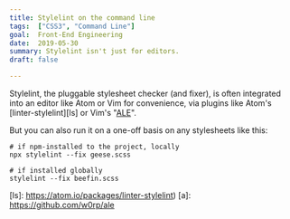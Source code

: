```yaml
---
title: Stylelint on the command line
tags:  ["CSS3", "Command Line"]
goal:  Front-End Engineering
date:  2019-05-30
summary: Stylelint isn't just for editors.
draft: false

---
```


Stylelint, the pluggable stylesheet checker (and fixer), is often
integrated into an editor like Atom or Vim for convenience, via plugins
like Atom's [linter-stylelint][ls] or Vim's "[ALE](a)".

But you can also run it on a one-off basis on any stylesheets like this:

    # if npm-installed to the project, locally
    npx stylelint --fix geese.scss

    # if installed globally
    stylelint --fix beefin.scss

[ls]: https://atom.io/packages/linter-stylelint)
[a]: https://github.com/w0rp/ale
